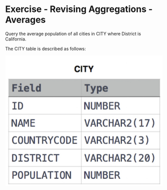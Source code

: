 # Exercise - Revising Aggregations - Averages

Query the average population of all cities in CITY where District is California. 

The CITY table is described as follows: 

![city](.//images/city.png)